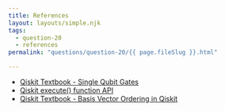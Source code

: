 ```yaml
---
title: References
layout: layouts/simple.njk
tags:
  - question-20
  - references
permalink: "questions/question-20/{{ page.fileSlug }}.html"

---
```



* [Qiskit Textbook - Single Qubit Gates](https://qiskit.org/textbook/ch-states/single-qubit-gates.html)
* [Qiskit execute() function API](https://qiskit.org/documentation/apidoc/execute.html?highlight=execute#qiskit.execute_function.execute)
* [Qiskit Textbook - Basis Vector Ordering in Qiskit](https://qiskit.org/documentation/tutorials/circuits/3_summary_of_quantum_operations.html#Basis-vector-ordering-in-Qiskit)
